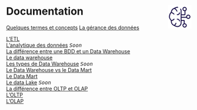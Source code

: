 # **Documentation** <a href="../"><img src="../assets/bi.svg" alt="Business intelligence" align="right" height="64px"></a>
[Quelques termes et concepts](../analysisIntro\intro\termsAndConcepts)
[La gérance des données](https://github.com/MiKL5/artificialIntelligence/blob/master/docs/other/dataStewarding)

<!-- [Data steawardship](dataStewardship)   -->
[L’ETL](etl)  
[L’analytique des données](dataAnalytics) <kbd>_Soon_</kbd>  
[La différence entre une BDD et un Data Warehouse](bddVSdw)  
[Le data warehouse](dataWarehouse)  
[Les types de Data Warehouse](dataWarehousetype) <kbd>_Soon_</kbd>  
[Le Data Warehouse vs le Data Mart](dwDm)  
[Le Data Mart](dataMart)  
[Le data Lake](dataLake/) <kbd>_Soon_</kbd>  
[La différence entre OLTP et OLAP](oltpVsOlap)  
[L’OLTP](oltp)  
[L’OLAP](olap)  
